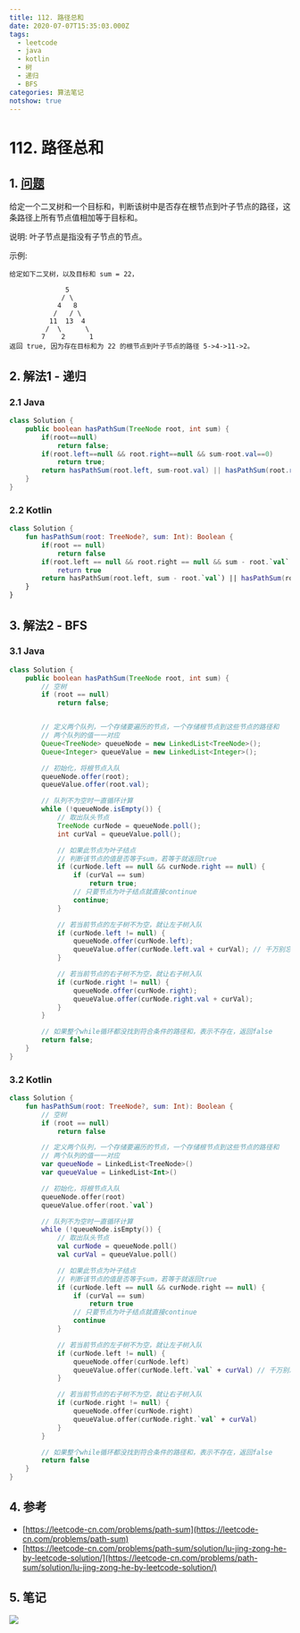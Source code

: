 ```yaml
---
title: 112. 路径总和
date: 2020-07-07T15:35:03.000Z
tags:
  - leetcode
  - java
  - kotlin
  - 树
  - 递归
  - BFS
categories: 算法笔记
notshow: true
---
```


# 112. 路径总和

## 1. [问题](https://leetcode-cn.com/problems/path-sum/)

给定一个二叉树和一个目标和，判断该树中是否存在根节点到叶子节点的路径，这条路径上所有节点值相加等于目标和。

说明: 叶子节点是指没有子节点的节点。

示例:

```text
给定如下二叉树，以及目标和 sum = 22，

              5
             / \
            4   8
           /   / \
          11  13  4
         /  \      \
        7    2      1
返回 true, 因为存在目标和为 22 的根节点到叶子节点的路径 5->4->11->2。
```

## 2. 解法1 - 递归

### 2.1 Java

```java
class Solution {
    public boolean hasPathSum(TreeNode root, int sum) {
        if(root==null)
            return false;
        if(root.left==null && root.right==null && sum-root.val==0)
            return true;
        return hasPathSum(root.left, sum-root.val) || hasPathSum(root.right, sum-root.val);//记得减去root.val
    }
}
```

### 2.2 Kotlin

```kotlin
class Solution {
    fun hasPathSum(root: TreeNode?, sum: Int): Boolean {
        if(root == null) 
            return false
        if(root.left == null && root.right == null && sum - root.`val` == 0) 
            return true
        return hasPathSum(root.left, sum - root.`val`) || hasPathSum(root.right, sum - root.`val`)
    }
}
```

## 3. 解法2 - BFS

### 3.1 Java

```java
class Solution {
    public boolean hasPathSum(TreeNode root, int sum) {
        // 空树
        if (root == null) 
            return false;


        // 定义两个队列，一个存储要遍历的节点，一个存储根节点到这些节点的路径和
        // 两个队列的值一一对应
        Queue<TreeNode> queueNode = new LinkedList<TreeNode>();
        Queue<Integer> queueValue = new LinkedList<Integer>();

        // 初始化，将根节点入队
        queueNode.offer(root);
        queueValue.offer(root.val);

        // 队列不为空时一直循环计算
        while (!queueNode.isEmpty()) {
            // 取出队头节点
            TreeNode curNode = queueNode.poll();
            int curVal = queueValue.poll();

            // 如果此节点为叶子结点
            // 判断该节点的值是否等于sum，若等于就返回true
            if (curNode.left == null && curNode.right == null) {
                if (curVal == sum) 
                    return true;
                // 只要节点为叶子结点就直接continue
                continue;
            }

            // 若当前节点的左子树不为空，就让左子树入队
            if (curNode.left != null) {
                queueNode.offer(curNode.left);
                queueValue.offer(curNode.left.val + curVal); // 千万别忘记加上curVal！在累积和啊！
            }

            // 若当前节点的右子树不为空，就让右子树入队
            if (curNode.right != null) {
                queueNode.offer(curNode.right);
                queueValue.offer(curNode.right.val + curVal);
            }
        }

        // 如果整个while循环都没找到符合条件的路径和，表示不存在，返回false
        return false;
    }
}
```

### 3.2 Kotlin

```kotlin
class Solution {
    fun hasPathSum(root: TreeNode?, sum: Int): Boolean {
        // 空树
        if (root == null) 
            return false

        // 定义两个队列，一个存储要遍历的节点，一个存储根节点到这些节点的路径和
        // 两个队列的值一一对应
        var queueNode = LinkedList<TreeNode>()
        var queueValue = LinkedList<Int>()

        // 初始化，将根节点入队
        queueNode.offer(root)
        queueValue.offer(root.`val`)

        // 队列不为空时一直循环计算
        while (!queueNode.isEmpty()) {
            // 取出队头节点
            val curNode = queueNode.poll()
            val curVal = queueValue.poll()

            // 如果此节点为叶子结点
            // 判断该节点的值是否等于sum，若等于就返回true
            if (curNode.left == null && curNode.right == null) {
                if (curVal == sum) 
                    return true
                // 只要节点为叶子结点就直接continue
                continue
            }

            // 若当前节点的左子树不为空，就让左子树入队
            if (curNode.left != null) {
                queueNode.offer(curNode.left)
                queueValue.offer(curNode.left.`val` + curVal) // 千万别忘记加上curVal！在累积和啊！
            }

            // 若当前节点的右子树不为空，就让右子树入队
            if (curNode.right != null) {
                queueNode.offer(curNode.right)
                queueValue.offer(curNode.right.`val` + curVal)
            }
        }

        // 如果整个while循环都没找到符合条件的路径和，表示不存在，返回false
        return false
    }
}
```

## 4. 参考

* [https://leetcode-cn.com/problems/path-sum](https://leetcode-cn.com/problems/path-sum)
* [https://leetcode-cn.com/problems/path-sum/solution/lu-jing-zong-he-by-leetcode-solution/](https://leetcode-cn.com/problems/path-sum/solution/lu-jing-zong-he-by-leetcode-solution/)

## 5. 笔记

![](https://777blog.oss-cn-shanghai.aliyuncs.com/leetcode/leetcode-112.jpg)


